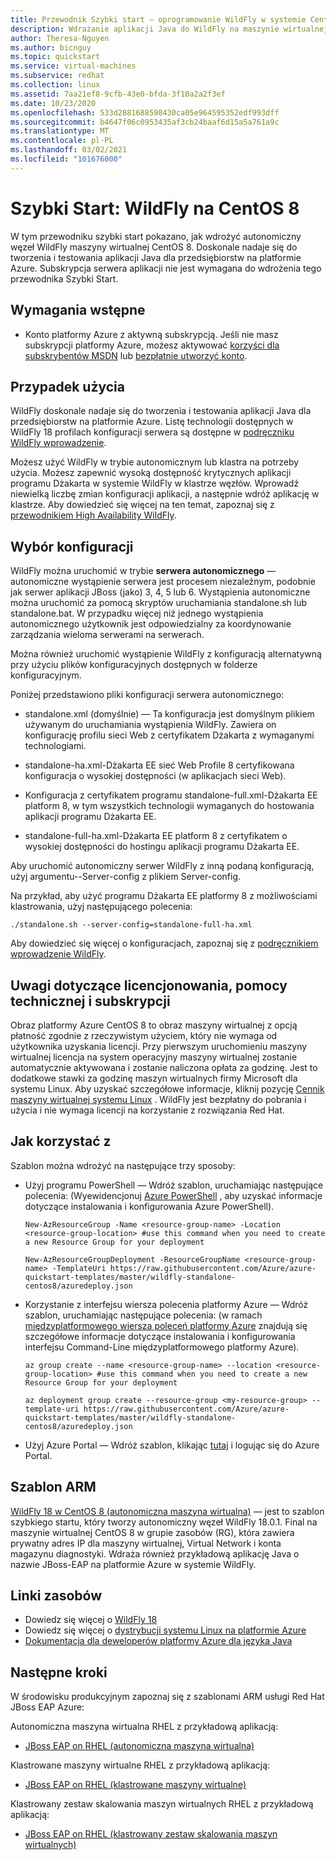 ```yaml
---
title: Przewodnik Szybki start — oprogramowanie WildFly w systemie CentOS
description: Wdrażanie aplikacji Java do WildFly na maszynie wirtualnej CentOS
author: Theresa-Nguyen
ms.author: bicnguy
ms.topic: quickstart
ms.service: virtual-machines
ms.subservice: redhat
ms.collection: linux
ms.assetid: 7aa21ef8-9cfb-43e0-bfda-3f10a2a2f3ef
ms.date: 10/23/2020
ms.openlocfilehash: 533d2881688598430ca05e964595352edf993dff
ms.sourcegitcommit: b4647f06c0953435af3cb24baaf6d15a5a761a9c
ms.translationtype: MT
ms.contentlocale: pl-PL
ms.lasthandoff: 03/02/2021
ms.locfileid: "101676000"
---
```

# <a name="quickstart-wildfly-on-centos-8"></a>Szybki Start: WildFly na CentOS 8

W tym przewodniku szybki start pokazano, jak wdrożyć autonomiczny węzeł WildFly maszyny wirtualnej CentOS 8. Doskonale nadaje się do tworzenia i testowania aplikacji Java dla przedsiębiorstw na platformie Azure. Subskrypcja serwera aplikacji nie jest wymagana do wdrożenia tego przewodnika Szybki Start.

## <a name="prerequisites"></a>Wymagania wstępne

* Konto platformy Azure z aktywną subskrypcją. Jeśli nie masz subskrypcji platformy Azure, możesz aktywować [korzyści dla subskrybentów MSDN](https://azure.microsoft.com/pricing/member-offers/msdn-benefits-details) lub [bezpłatnie utworzyć konto](https://azure.microsoft.com/pricing/free-trial).

## <a name="use-case"></a>Przypadek użycia

WildFly doskonale nadaje się do tworzenia i testowania aplikacji Java dla przedsiębiorstw na platformie Azure. Listę technologii dostępnych w WildFly 18 profilach konfiguracji serwera są dostępne w [podręczniku WildFly wprowadzenie](https://docs.wildfly.org/18/Getting_Started_Guide.html#getting-started-with-wildfly).

Możesz użyć WildFly w trybie autonomicznym lub klastra na potrzeby użycia. Możesz zapewnić wysoką dostępność krytycznych aplikacji programu Dżakarta w systemie WildFly w klastrze węzłów. Wprowadź niewielką liczbę zmian konfiguracji aplikacji, a następnie wdróż aplikację w klastrze. Aby dowiedzieć się więcej na ten temat, zapoznaj się z [przewodnikiem High Availability WildFly](https://docs.wildfly.org/18/High_Availability_Guide.html).

## <a name="configuration-choice"></a>Wybór konfiguracji

WildFly można uruchomić w trybie **serwera autonomicznego** — autonomiczne wystąpienie serwera jest procesem niezależnym, podobnie jak serwer aplikacji JBoss (jako) 3, 4, 5 lub 6. Wystąpienia autonomiczne można uruchomić za pomocą skryptów uruchamiania standalone.sh lub standalone.bat. W przypadku więcej niż jednego wystąpienia autonomicznego użytkownik jest odpowiedzialny za koordynowanie zarządzania wieloma serwerami na serwerach.

Można również uruchomić wystąpienie WildFly z konfiguracją alternatywną przy użyciu plików konfiguracyjnych dostępnych w folderze konfiguracyjnym.

Poniżej przedstawiono pliki konfiguracji serwera autonomicznego:

- standalone.xml (domyślnie) — Ta konfiguracja jest domyślnym plikiem używanym do uruchamiania wystąpienia WildFly. Zawiera on konfigurację profilu sieci Web z certyfikatem Dżakarta z wymaganymi technologiami.
   
- standalone-ha.xml-Dżakarta EE sieć Web Profile 8 certyfikowana konfiguracja o wysokiej dostępności (w aplikacjach sieci Web).
   
- Konfiguracja z certyfikatem programu standalone-full.xml-Dżakarta EE platform 8, w tym wszystkich technologii wymaganych do hostowania aplikacji programu Dżakarta EE.

- standalone-full-ha.xml-Dżakarta EE platform 8 z certyfikatem o wysokiej dostępności do hostingu aplikacji programu Dżakarta EE.

Aby uruchomić autonomiczny serwer WildFly z inną podaną konfiguracją, użyj argumentu--Server-config z plikiem Server-config.

Na przykład, aby użyć programu Dżakarta EE platformy 8 z możliwościami klastrowania, użyj następującego polecenia:

```
./standalone.sh --server-config=standalone-full-ha.xml
```

Aby dowiedzieć się więcej o konfiguracjach, zapoznaj się z [podręcznikiem wprowadzenie WildFly](https://docs.wildfly.org/18/Getting_Started_Guide.html#wildfly-10-configurations).

## <a name="licensing-support-and-subscription-notes"></a>Uwagi dotyczące licencjonowania, pomocy technicznej i subskrypcji

Obraz platformy Azure CentOS 8 to obraz maszyny wirtualnej z opcją płatność zgodnie z rzeczywistym użyciem, który nie wymaga od użytkownika uzyskania licencji. Przy pierwszym uruchomieniu maszyny wirtualnej licencja na system operacyjny maszyny wirtualnej zostanie automatycznie aktywowana i zostanie naliczona opłata za godzinę. Jest to dodatkowe stawki za godzinę maszyn wirtualnych firmy Microsoft dla systemu Linux. Aby uzyskać szczegółowe informacje, kliknij pozycję [Cennik maszyny wirtualnej systemu Linux](https://azure.microsoft.com/pricing/details/virtual-machines/linux/#linux) . WildFly jest bezpłatny do pobrania i użycia i nie wymaga licencji na korzystanie z rozwiązania Red Hat.

## <a name="how-to-consume"></a>Jak korzystać z

Szablon można wdrożyć na następujące trzy sposoby:

- Użyj programu PowerShell — Wdróż szablon, uruchamiając następujące polecenia: (Wyewidencjonuj [Azure PowerShell](/powershell/azure/) , aby uzyskać informacje dotyczące instalowania i konfigurowania Azure PowerShell).

    ```
    New-AzResourceGroup -Name <resource-group-name> -Location <resource-group-location> #use this command when you need to create a new Resource Group for your deployment
    ```

    ```
    New-AzResourceGroupDeployment -ResourceGroupName <resource-group-name> -TemplateUri https://raw.githubusercontent.com/Azure/azure-quickstart-templates/master/wildfly-standalone-centos8/azuredeploy.json
    ```
    
- Korzystanie z interfejsu wiersza polecenia platformy Azure — Wdróż szablon, uruchamiając następujące polecenia: (w ramach [międzyplatformowego wiersza poleceń platformy Azure](/cli/azure/install-azure-cli) znajdują się szczegółowe informacje dotyczące instalowania i konfigurowania interfejsu Command-Line międzyplatformowego platformy Azure).

    ```
    az group create --name <resource-group-name> --location <resource-group-location> #use this command when you need to create a new Resource Group for your deployment
    ```

    ```
    az deployment group create --resource-group <my-resource-group> --template-uri https://raw.githubusercontent.com/Azure/azure-quickstart-templates/master/wildfly-standalone-centos8/azuredeploy.json
    ```

- Użyj Azure Portal — Wdróż szablon, klikając <a href="https://portal.azure.com/#create/Microsoft.Template/uri/https%3A%2F%2Fraw.githubusercontent.com%2FAzure%2Fazure-quickstart-templates%2Fmaster%2Fwildfly-standalone-centos8%2Fazuredeploy.json" target="_blank">tutaj</a> i logując się do Azure Portal.

## <a name="arm-template"></a>Szablon ARM

<a href="https://github.com/Azure/azure-quickstart-templates/tree/master/wildfly-standalone-centos8" target="_blank"> WildFly 18 w CentOS 8 (autonomiczna maszyna wirtualna)</a> — jest to szablon szybkiego startu, który tworzy autonomiczny węzeł WildFly 18.0.1. Final na maszynie wirtualnej CentOS 8 w grupie zasobów (RG), która zawiera prywatny adres IP dla maszyny wirtualnej, Virtual Network i konta magazynu diagnostyki. Wdraża również przykładową aplikację Java o nazwie JBoss-EAP na platformie Azure w systemie WildFly.

## <a name="resource-links"></a>Linki zasobów

* Dowiedz się więcej o [WildFly 18](https://docs.wildfly.org/18/)
* Dowiedz się więcej o [dystrybucji systemu Linux na platformie Azure](../../linux/endorsed-distros.md)
* [Dokumentacja dla deweloperów platformy Azure dla języka Java](https://github.com/JasonFreeberg/jboss-on-app-service)

## <a name="next-steps"></a>Następne kroki

W środowisku produkcyjnym zapoznaj się z szablonami ARM usługi Red Hat JBoss EAP Azure:

Autonomiczna maszyna wirtualna RHEL z przykładową aplikacją:

*  <a href="https://github.com/Azure/azure-quickstart-templates/tree/master/jboss-eap-standalone-rhel" target="_blank"> JBoss EAP on RHEL (autonomiczna maszyna wirtualna)</a>

Klastrowane maszyny wirtualne RHEL z przykładową aplikacją:

* <a href="https://github.com/Azure/azure-quickstart-templates/tree/master/jboss-eap-clustered-multivm-rhel" target="_blank"> JBoss EAP on RHEL (klastrowane maszyny wirtualne)</a>

Klastrowany zestaw skalowania maszyn wirtualnych RHEL z przykładową aplikacją:

* <a href="https://github.com/Azure/azure-quickstart-templates/tree/master/jboss-eap-clustered-vmss-rhel" target="_blank"> JBoss EAP on RHEL (klastrowany zestaw skalowania maszyn wirtualnych)</a>